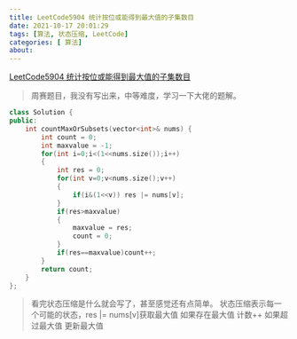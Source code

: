 ```yaml
---
title: LeetCode5904 统计按位或能得到最大值的子集数目
date: 2021-10-17 20:01:29
tags: [算法, 状态压缩, LeetCode]
categories: [ 算法]
about:
---
```

[LeetCode5904 统计按位或能得到最大值的子集数目](https://leetcode-cn.com/problems/count-number-of-maximum-bitwise-or-subsets/)
> 周赛题目，我没有写出来，中等难度，学习一下大佬的题解。

```C++
class Solution {
public:
    int countMaxOrSubsets(vector<int>& nums) {
        int count = 0;
        int maxvalue = -1;
        for(int i=0;i<(1<<nums.size());i++)
        {
            int res = 0;
            for(int v=0;v<nums.size();v++)
            {
                if(i&(1<<v)) res |= nums[v];
            }
            if(res>maxvalue)
            {
                maxvalue = res;
                count = 0;
            }
            if(res==maxvalue)count++;
        }
        return count;
    }
};
```
> 看完状态压缩是什么就会写了，甚至感觉还有点简单。
> 状态压缩表示每一个可能的状态，res |= nums[v]获取最大值
> 如果存在最大值 计数++ 如果超过最大值 更新最大值